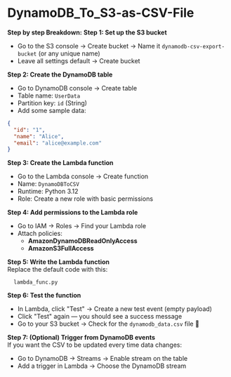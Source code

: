 # DynamoDB_To_S3-as-CSV-File

**Step by step Breakdown:**
**Step 1: Set up the S3 bucket**  
- Go to the S3 console → Create bucket → Name it `dynamodb-csv-export-bucket` (or any unique name)  
- Leave all settings default → Create bucket  

**Step 2: Create the DynamoDB table**  
- Go to DynamoDB console → Create table  
- Table name: `UserData`  
- Partition key: `id` (String)  
- Add some sample data:  
```json
{
  "id": "1",
  "name": "Alice",
  "email": "alice@example.com"
}
```

**Step 3: Create the Lambda function**  
- Go to the Lambda console → Create function  
- Name: `DynamoDBToCSV`  
- Runtime: Python 3.12  
- Role: Create a new role with basic permissions  

**Step 4: Add permissions to the Lambda role**  
- Go to IAM → Roles → Find your Lambda role  
- Attach policies:  
  - **AmazonDynamoDBReadOnlyAccess**  
  - **AmazonS3FullAccess**  

**Step 5: Write the Lambda function**  
Replace the default code with this:  
```
  lambda_func.py
```

**Step 6: Test the function**  
- In Lambda, click "Test" → Create a new test event (empty payload)  
- Click "Test" again — you should see a success message  
- Go to your S3 bucket → Check for the `dynamodb_data.csv` file 🎉  

**Step 7: (Optional) Trigger from DynamoDB events**  
If you want the CSV to be updated every time data changes:  
- Go to DynamoDB → Streams → Enable stream on the table  
- Add a trigger in Lambda → Choose the DynamoDB stream  
 
